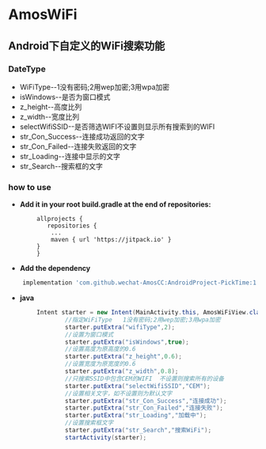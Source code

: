 # AmosWiFi
## Android下自定义的WiFi搜索功能 ##


### DateType

- WiFiType--1没有密码;2用wep加密;3用wpa加密
- isWindows--是否为窗口模式
- z_height--高度比列
- z_width--宽度比列
- selectWifiSSID--是否筛选WIFI不设置则显示所有搜索到的WIFI
- str_Con_Success--连接成功返回的文字
- str_Con_Failed--连接失败返回的文字
- str_Loading--连接中显示的文字
- str_Search--搜索框的文字


### how to use

 - **Add it in your root build.gradle at the end of repositories:**

```
	    allprojects {
		   repositories {
			...
			maven { url 'https://jitpack.io' }
		}
	    }
```

 -  **Add the dependency**
```sh
	implementation 'com.github.wechat-AmosCC:AndroidProject-PickTime:1.1'
```

 -  **java**
```java
        Intent starter = new Intent(MainActivity.this, AmosWiFiView.class);
                //指定WiFiType   1没有密码;2用wep加密;3用wpa加密
                starter.putExtra("wifiType",2);
                //设置为窗口模式
                starter.putExtra("isWindows",true);
                //设置高度为原高度的0.6
                starter.putExtra("z_height",0.6);
                //设置宽度为原宽度的0.6
                starter.putExtra("z_width",0.8);
                //只搜索SSID中包含CEM的WIFI  不设置则搜索所有的设备
                starter.putExtra("selectWifiSSID","CEM");
                //设置相关文字，如不设置则为默认文字
                starter.putExtra("str_Con_Success","连接成功");
                starter.putExtra("str_Con_Failed","连接失败");
                starter.putExtra("str_Loading","加载中");
                //设置搜索框文字
                starter.putExtra("str_Search","搜索WiFi");
                startActivity(starter);
```





